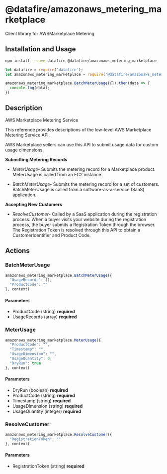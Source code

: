 # @datafire/amazonaws_metering_marketplace

Client library for AWSMarketplace Metering

## Installation and Usage
```bash
npm install --save datafire @datafire/amazonaws_metering_marketplace
```

```js
let datafire = require('datafire');
let amazonaws_metering_marketplace = require('@datafire/amazonaws_metering_marketplace').create();

amazonaws_metering_marketplace.BatchMeterUsage({}).then(data => {
  console.log(data);
})
```

## Description
<fullname>AWS Marketplace Metering Service</fullname> <p>This reference provides descriptions of the low-level AWS Marketplace Metering Service API.</p> <p>AWS Marketplace sellers can use this API to submit usage data for custom usage dimensions.</p> <p> <b>Submitting Metering Records</b> </p> <ul> <li> <p> <i>MeterUsage</i>- Submits the metering record for a Marketplace product. MeterUsage is called from an EC2 instance.</p> </li> <li> <p> <i>BatchMeterUsage</i>- Submits the metering record for a set of customers. BatchMeterUsage is called from a software-as-a-service (SaaS) application.</p> </li> </ul> <p> <b>Accepting New Customers</b> </p> <ul> <li> <p> <i>ResolveCustomer</i>- Called by a SaaS application during the registration process. When a buyer visits your website during the registration process, the buyer submits a Registration Token through the browser. The Registration Token is resolved through this API to obtain a CustomerIdentifier and Product Code.</p> </li> </ul>

## Actions
### BatchMeterUsage



```js
amazonaws_metering_marketplace.BatchMeterUsage({
  "UsageRecords": [],
  "ProductCode": ""
}, context)
```

#### Parameters
* ProductCode (string) **required**
* UsageRecords (array) **required**

### MeterUsage



```js
amazonaws_metering_marketplace.MeterUsage({
  "ProductCode": "",
  "Timestamp": "",
  "UsageDimension": "",
  "UsageQuantity": 0,
  "DryRun": true
}, context)
```

#### Parameters
* DryRun (boolean) **required**
* ProductCode (string) **required**
* Timestamp (string) **required**
* UsageDimension (string) **required**
* UsageQuantity (integer) **required**

### ResolveCustomer



```js
amazonaws_metering_marketplace.ResolveCustomer({
  "RegistrationToken": ""
}, context)
```

#### Parameters
* RegistrationToken (string) **required**

